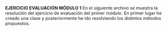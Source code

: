 **EJERCICIO EVALUACIÓN MÓDULO 1**
En el siguiente archivo se muestra la resolución del ejercicio de evaluación del primer módulo.
En primer lugar he creado una clase y posteriormente he ido resolviendo los distintos métodos propuestos.
